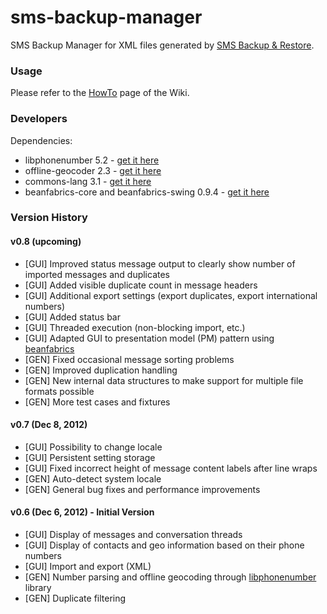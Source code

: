 sms-backup-manager
==================

SMS Backup Manager for XML files generated by [SMS Backup &amp; Restore][sms-backup-restore].

### Usage
Please refer to the [HowTo][wiki-howto] page of the Wiki.

### Developers
Dependencies:
- libphonenumber 5.2 - [get it here][libphonenumber]
- offline-geocoder 2.3 - [get it here][libphonenumber]
- commons-lang 3.1 - [get it here][commons-lang]
- beanfabrics-core and beanfabrics-swing 0.9.4 - [get it here][beanfabrics]

### Version History

#### v0.8 (upcoming)
- [GUI] Improved status message output to clearly show number of imported messages and duplicates
- [GUI] Added visible duplicate count in message headers
- [GUI] Additional export settings (export duplicates, export international numbers)
- [GUI] Added status bar
- [GUI] Threaded execution (non-blocking import, etc.)
- [GUI] Adapted GUI to presentation model (PM) pattern using [beanfabrics][beanfabrics]
- [GEN] Fixed occasional message sorting problems
- [GEN] Improved duplication handling
- [GEN] New internal data structures to make support for multiple file formats possible
- [GEN] More test cases and fixtures

#### v0.7 (Dec 8, 2012)
- [GUI] Possibility to change locale
- [GUI] Persistent setting storage
- [GUI] Fixed incorrect height of message content labels after line wraps
- [GEN] Auto-detect system locale
- [GEN] General bug fixes and performance improvements

#### v0.6 (Dec 6, 2012) - Initial Version
- [GUI] Display of messages and conversation threads
- [GUI] Display of contacts and geo information based on their phone numbers
- [GUI] Import and export (XML)
- [GEN] Number parsing and offline geocoding through [libphonenumber][libphonenumber] library
- [GEN] Duplicate filtering

[sms-backup-restore]: http://android.riteshsahu.com/apps/sms-backup-restore
[wiki-howto]: https://github.com/fkleon/sms-backup-manager/wiki/HowTo
[libphonenumber]: http://code.google.com/p/libphonenumber
[commons-lang]: http://commons.apache.org/lang
[beanfabrics]: http://code.google.com/p/beanfabrics
